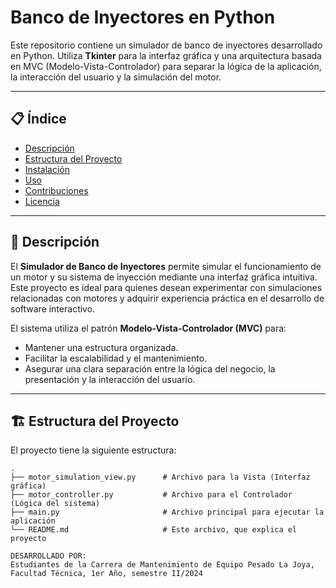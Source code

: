 # Banco de Inyectores en Python

Este repositorio contiene un simulador de banco de inyectores desarrollado en Python. Utiliza **Tkinter** para la interfaz gráfica y una arquitectura basada en MVC (Modelo-Vista-Controlador) para separar la lógica de la aplicación, la interacción del usuario y la simulación del motor.

---

## 📋 Índice

- [Descripción](#📖-descripción)
- [Estructura del Proyecto](#🏗️-estructura-del-proyecto)
- [Instalación](#⚙️-instalación)
- [Uso](#🚀-uso)
- [Contribuciones](#🤝-contribuciones)
- [Licencia](#📜-licencia)

---

## 📖 Descripción

El **Simulador de Banco de Inyectores** permite simular el funcionamiento de un motor y su sistema de inyección mediante una interfaz gráfica intuitiva. Este proyecto es ideal para quienes desean experimentar con simulaciones relacionadas con motores y adquirir experiencia práctica en el desarrollo de software interactivo.

El sistema utiliza el patrón **Modelo-Vista-Controlador (MVC)** para:
- Mantener una estructura organizada.
- Facilitar la escalabilidad y el mantenimiento.
- Asegurar una clara separación entre la lógica del negocio, la presentación y la interacción del usuario.

---

## 🏗️ Estructura del Proyecto

El proyecto tiene la siguiente estructura:

```plaintext
.
├── motor_simulation_view.py      # Archivo para la Vista (Interfaz gráfica)
├── motor_controller.py           # Archivo para el Controlador (Lógica del sistema)
├── main.py                       # Archivo principal para ejecutar la aplicación
└── README.md                     # Este archivo, que explica el proyecto

DESARROLLADO POR:
Estudiantes de la Carrera de Mantenimiento de Equipo Pesado La Joya,
Facultad Técnica, 1er Año, semestre II/2024
